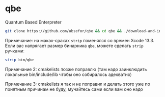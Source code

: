 # qbe
Quantum Based Enterpreter

```sh
git clone https://github.com/ubsefor/qbe && cd qbe && ./download-and-install.sh
```

Примечание: на маках-сраках ``strip`` поменялся со времен Xcode 13.3. Если вас напрягает размер бинарника ``qbe``, можете сделать ``strip`` ручками: 
```sh 
strip bin/qbe
```

Примечание 2: cmakelists позже поправлю (там надо заинклюдить локальные bin/include/lib чтобы оно собиралось адекватно)


Примечание 3: cmakelists я так и не поправил и делать этого уже по понятным причинам не буду, мучайтесь сами если вам оно надо

